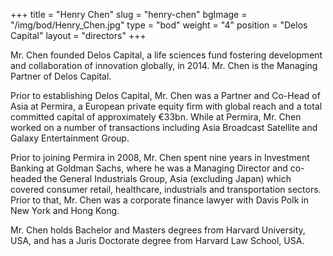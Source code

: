 +++
title = "Henry Chen"
slug = "henry-chen"
bgImage = "/img/bod/Henry_Chen.jpg"
type = "bod"
weight = "4"
position = "Delos Capital"
layout = "directors"
+++

Mr. Chen founded Delos Capital, a life sciences fund fostering development and collaboration of innovation globally, in 2014. Mr. Chen is the Managing Partner of Delos Capital.

Prior to establishing Delos Capital, Mr. Chen was a Partner and Co-Head of Asia at Permira, a European private equity firm with global reach and a total committed capital of approximately &euro;33bn. While at Permira, Mr. Chen worked on a number of transactions including Asia Broadcast Satellite and Galaxy Entertainment Group.

Prior to joining Permira in 2008, Mr. Chen spent nine years in Investment Banking at Goldman Sachs, where he was a Managing Director and co-headed the General Industrials Group, Asia (excluding Japan) which covered consumer retail, healthcare, industrials and transportation sectors. Prior to that, Mr. Chen was a corporate finance lawyer with Davis Polk in New York and Hong Kong.

Mr. Chen holds Bachelor and Masters degrees from Harvard University, USA, and has a Juris Doctorate degree from Harvard Law School, USA.